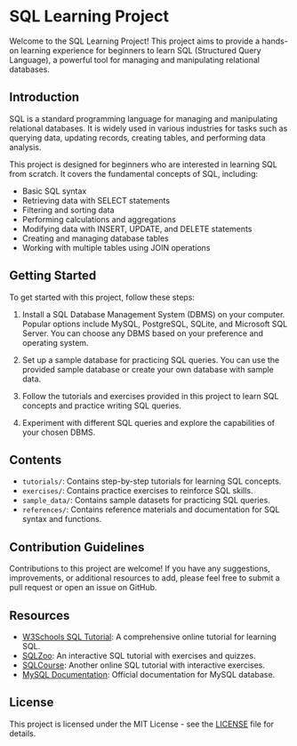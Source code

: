 # SQL Learning Project

Welcome to the SQL Learning Project! This project aims to provide a hands-on learning experience for beginners to learn SQL (Structured Query Language), a powerful tool for managing and manipulating relational databases.

## Introduction

SQL is a standard programming language for managing and manipulating relational databases. It is widely used in various industries for tasks such as querying data, updating records, creating tables, and performing data analysis.

This project is designed for beginners who are interested in learning SQL from scratch. It covers the fundamental concepts of SQL, including:

- Basic SQL syntax
- Retrieving data with SELECT statements
- Filtering and sorting data
- Performing calculations and aggregations
- Modifying data with INSERT, UPDATE, and DELETE statements
- Creating and managing database tables
- Working with multiple tables using JOIN operations

## Getting Started

To get started with this project, follow these steps:

1. Install a SQL Database Management System (DBMS) on your computer. Popular options include MySQL, PostgreSQL, SQLite, and Microsoft SQL Server. You can choose any DBMS based on your preference and operating system.

2. Set up a sample database for practicing SQL queries. You can use the provided sample database or create your own database with sample data.

3. Follow the tutorials and exercises provided in this project to learn SQL concepts and practice writing SQL queries.

4. Experiment with different SQL queries and explore the capabilities of your chosen DBMS.

## Contents

- `tutorials/`: Contains step-by-step tutorials for learning SQL concepts.
- `exercises/`: Contains practice exercises to reinforce SQL skills.
- `sample_data/`: Contains sample datasets for practicing SQL queries.
- `references/`: Contains reference materials and documentation for SQL syntax and functions.

## Contribution Guidelines

Contributions to this project are welcome! If you have any suggestions, improvements, or additional resources to add, please feel free to submit a pull request or open an issue on GitHub.

## Resources

- [W3Schools SQL Tutorial](https://www.w3schools.com/sql/): A comprehensive online tutorial for learning SQL.
- [SQLZoo](https://sqlzoo.net/): An interactive SQL tutorial with exercises and quizzes.
- [SQLCourse](https://www.sqlcourse.com/): Another online SQL tutorial with interactive exercises.
- [MySQL Documentation](https://dev.mysql.com/doc/): Official documentation for MySQL database.

## License

This project is licensed under the MIT License - see the [LICENSE](LICENSE) file for details.
